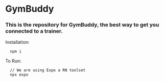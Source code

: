 # GymBuddy


### This is the repository for GymBuddy, the best way to get you connected to a trainer.

Installation:
```
  npm i
```
  
To Run: 
```
  // We are using Expo a RN toolset
  npx expo
```


